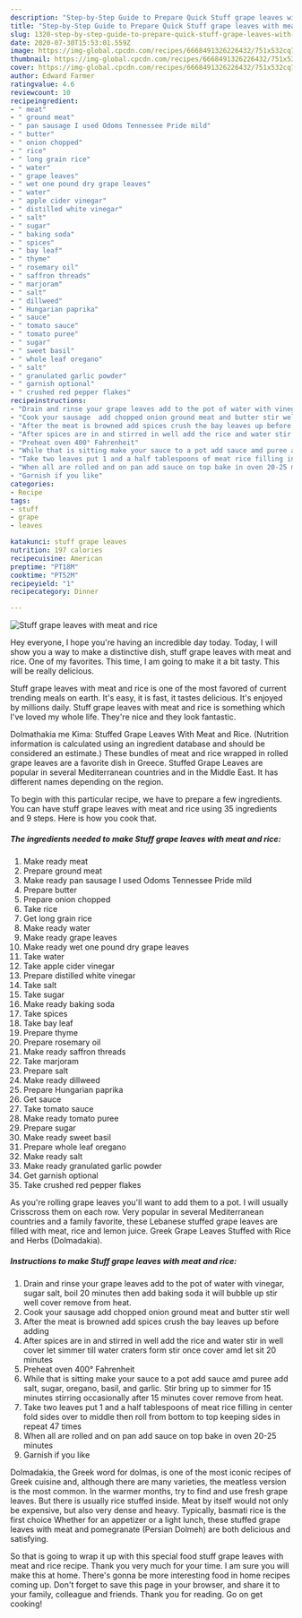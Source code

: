 ```yaml
---
description: "Step-by-Step Guide to Prepare Quick Stuff grape leaves with meat and rice"
title: "Step-by-Step Guide to Prepare Quick Stuff grape leaves with meat and rice"
slug: 1320-step-by-step-guide-to-prepare-quick-stuff-grape-leaves-with-meat-and-rice
date: 2020-07-30T15:53:01.559Z
image: https://img-global.cpcdn.com/recipes/6668491326226432/751x532cq70/stuff-grape-leaves-with-meat-and-rice-recipe-main-photo.jpg
thumbnail: https://img-global.cpcdn.com/recipes/6668491326226432/751x532cq70/stuff-grape-leaves-with-meat-and-rice-recipe-main-photo.jpg
cover: https://img-global.cpcdn.com/recipes/6668491326226432/751x532cq70/stuff-grape-leaves-with-meat-and-rice-recipe-main-photo.jpg
author: Edward Farmer
ratingvalue: 4.6
reviewcount: 10
recipeingredient:
- " meat"
- " ground meat"
- " pan sausage I used Odoms Tennessee Pride mild"
- " butter"
- " onion chopped"
- " rice"
- " long grain rice"
- " water"
- " grape leaves"
- " wet one pound dry grape leaves"
- " water"
- " apple cider vinegar"
- " distilled white vinegar"
- " salt"
- " sugar"
- " baking soda"
- " spices"
- " bay leaf"
- " thyme"
- " rosemary oil"
- " saffron threads"
- " marjoram"
- " salt"
- " dillweed"
- " Hungarian paprika"
- " sauce"
- " tomato sauce"
- " tomato puree"
- " sugar"
- " sweet basil"
- " whole leaf oregano"
- " salt"
- " granulated garlic powder"
- " garnish optional"
- " crushed red pepper flakes"
recipeinstructions:
- "Drain and rinse your grape leaves add to the pot of water with vinegar,  sugar salt, boil 20 minutes then add baking soda it will bubble up stir well cover remove from heat."
- "Cook your sausage  add chopped onion ground meat and butter stir well"
- "After the meat is browned add spices crush the bay leaves up before adding"
- "After spices are in and stirred in well add the rice and water stir in well cover let simmer till water craters form stir once cover amd let sit 20 minutes"
- "Preheat oven 400° Fahrenheit"
- "While that is sitting make your sauce to a pot add sauce amd puree add salt, sugar, oregano,  basil, and garlic.  Stir bring up to simmer for 15 minutes stirring occasionally after 15 minutes cover remove from heat."
- "Take two leaves put 1 and a half tablespoons of meat rice filling in center fold sides over to middle then roll from bottom to top keeping sides in repeat 47 times"
- "When all are rolled and on pan add sauce on top bake in oven 20-25 minutes"
- "Garnish if you like"
categories:
- Recipe
tags:
- stuff
- grape
- leaves

katakunci: stuff grape leaves 
nutrition: 197 calories
recipecuisine: American
preptime: "PT18M"
cooktime: "PT52M"
recipeyield: "1"
recipecategory: Dinner

---
```



![Stuff grape leaves with meat and rice](https://img-global.cpcdn.com/recipes/6668491326226432/751x532cq70/stuff-grape-leaves-with-meat-and-rice-recipe-main-photo.jpg)

Hey everyone, I hope you're having an incredible day today. Today, I will show you a way to make a distinctive dish, stuff grape leaves with meat and rice. One of my favorites. This time, I am going to make it a bit tasty. This will be really delicious.

Stuff grape leaves with meat and rice is one of the most favored of current trending meals on earth. It's easy, it is fast, it tastes delicious. It's enjoyed by millions daily. Stuff grape leaves with meat and rice is something which I've loved my whole life. They're nice and they look fantastic.

Dolmathakia me Kima: Stuffed Grape Leaves With Meat and Rice. (Nutrition information is calculated using an ingredient database and should be considered an estimate.) These bundles of meat and rice wrapped in rolled grape leaves are a favorite dish in Greece. Stuffed Grape Leaves are popular in several Mediterranean countries and in the Middle East. It has different names depending on the region.


To begin with this particular recipe, we have to prepare a few ingredients. You can have stuff grape leaves with meat and rice using 35 ingredients and 9 steps. Here is how you cook that.

<!--inarticleads1-->

##### The ingredients needed to make Stuff grape leaves with meat and rice:

1. Make ready  meat
1. Prepare  ground meat
1. Make ready  pan sausage I used Odoms Tennessee Pride mild
1. Prepare  butter
1. Prepare  onion chopped
1. Take  rice
1. Get  long grain rice
1. Make ready  water
1. Make ready  grape leaves
1. Make ready  wet one pound dry grape leaves
1. Take  water
1. Take  apple cider vinegar
1. Prepare  distilled white vinegar
1. Take  salt
1. Take  sugar
1. Make ready  baking soda
1. Take  spices
1. Take  bay leaf
1. Prepare  thyme
1. Prepare  rosemary oil
1. Make ready  saffron threads
1. Take  marjoram
1. Prepare  salt
1. Make ready  dillweed
1. Prepare  Hungarian paprika
1. Get  sauce
1. Take  tomato sauce
1. Make ready  tomato puree
1. Prepare  sugar
1. Make ready  sweet basil
1. Prepare  whole leaf oregano
1. Make ready  salt
1. Make ready  granulated garlic powder
1. Get  garnish optional
1. Take  crushed red pepper flakes


As you&#39;re rolling grape leaves you&#39;ll want to add them to a pot. I will usually Crisscross them on each row. Very popular in several Mediterranean countries and a family favorite, these Lebanese stuffed grape leaves are filled with meat, rice and lemon juice. Greek Grape Leaves Stuffed with Rice and Herbs (Dolmadakia). 

<!--inarticleads2-->

##### Instructions to make Stuff grape leaves with meat and rice:

1. Drain and rinse your grape leaves add to the pot of water with vinegar,  sugar salt, boil 20 minutes then add baking soda it will bubble up stir well cover remove from heat.
1. Cook your sausage  add chopped onion ground meat and butter stir well
1. After the meat is browned add spices crush the bay leaves up before adding
1. After spices are in and stirred in well add the rice and water stir in well cover let simmer till water craters form stir once cover amd let sit 20 minutes
1. Preheat oven 400° Fahrenheit
1. While that is sitting make your sauce to a pot add sauce amd puree add salt, sugar, oregano,  basil, and garlic.  Stir bring up to simmer for 15 minutes stirring occasionally after 15 minutes cover remove from heat.
1. Take two leaves put 1 and a half tablespoons of meat rice filling in center fold sides over to middle then roll from bottom to top keeping sides in repeat 47 times
1. When all are rolled and on pan add sauce on top bake in oven 20-25 minutes
1. Garnish if you like


Dolmadakia, the Greek word for dolmas, is one of the most iconic recipes of Greek cuisine and, although there are many varieties, the meatless version is the most common. In the warmer months, try to find and use fresh grape leaves. But there is usually rice stuffed inside. Meat by itself would not only be expensive, but also very dense and heavy. Typically, basmati rice is the first choice Whether for an appetizer or a light lunch, these stuffed grape leaves with meat and pomegranate (Persian Dolmeh) are both delicious and satisfying. 

So that is going to wrap it up with this special food stuff grape leaves with meat and rice recipe. Thank you very much for your time. I am sure you will make this at home. There's gonna be more interesting food in home recipes coming up. Don't forget to save this page in your browser, and share it to your family, colleague and friends. Thank you for reading. Go on get cooking!
